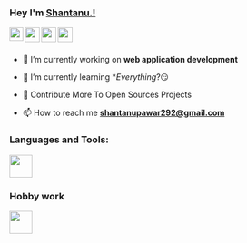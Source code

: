 
### Hey I'm [Shantanu.!](https://github.com/Shantanu-pawar)

<!--  this is for social handling-->
<a href="https://www.linkedin.com/in/shantanu-pawar-943509176/">
  <img align="left" width="24px" src="https://cdn.jsdelivr.net/npm/simple-icons@v3/icons/linkedin.svg"  />
</a>
<a href="https://twitter.com/shantanu_pawar_">
  <img align="left" width="26px" src="https://cdn.jsdelivr.net/npm/simple-icons@v3/icons/twitter.svg" />
</a>
<a href="mailto:shantanupawar292@gmail.com">
  <img align="left" width="26px" src="https://cdn.jsdelivr.net/npm/simple-icons@v3/icons/gmail.svg" />
</a>
<!-- <a href="https://www.youtube.com/channel/UC5BzhRY0WOMcraMTIQIBc6A">
  <img align="left" width="26px" src="https://cdn.jsdelivr.net/npm/simple-icons@v3/icons/youtube.svg" />
</a> -->
<!-- <a href="http://dev.to/kunal">
  <img align="left" width="26px" src="https://cdn.jsdelivr.net/npm/simple-icons@v3/icons/medium.svg" />
</a> -->
<a href="https://www.instagram.com/shantanu.29_/">
  <img align="left" width="26px" src="https://cdn.jsdelivr.net/npm/simple-icons@v3/icons/instagram.svg" />
</a>

<br />
<br />






- 🔭 I’m currently working on **web application development**

- 🌱 I’m currently learning **Everything*?😏

- 💬 Contribute More To Open Sources Projects 

- 📫 How to reach me **shantanupawar292@gmail.com**

<p align="left">
</p>

[//]: # (useful website : https://github.com/tandpfun/skill-icons?tab=readme-ov-file#icons-list
for icons)

<h3 align="left">Languages and Tools:</h3>

<div align="left">
<img height="40px" src="https://skillicons.dev/icons?
i=java,spring,mysql,idea,postman,docker,git,maven, elastic search " />
</div>

<h3 align="left">Hobby work</h3>
<div align="left">
<img height="40px" src="https://skillicons.dev/icons?
i=ps,pr,docker, " />
</div>

<!-- <h3 align="left">Support:</h3>
<p><a href="https://ko-fi.com/shantanupawar007"> <img align="left" src="https://cdn.ko-fi.com/cdn/kofi3.png?v=3" height="50" width="210" alt="shantanu" /></a></p><br><br> -->
